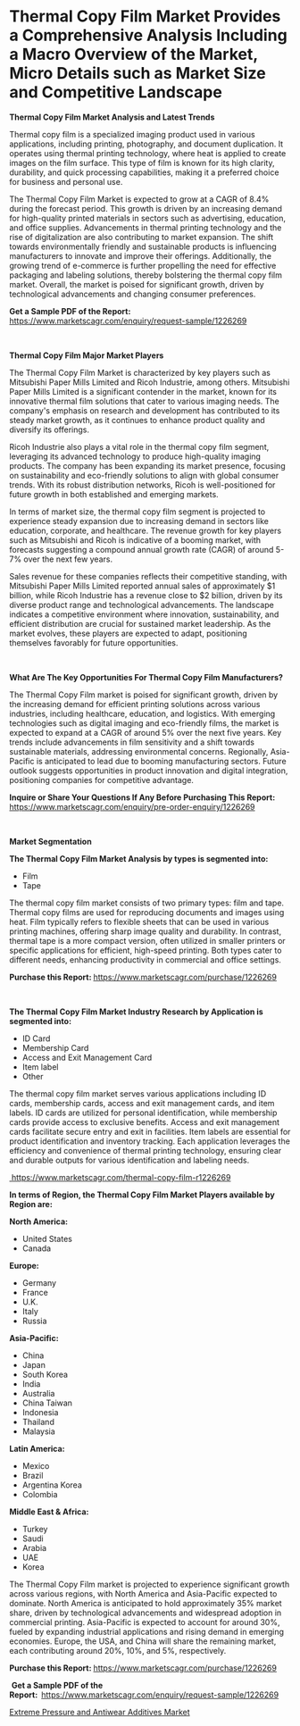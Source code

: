 <p><h1>Thermal Copy Film Market Provides a Comprehensive Analysis Including a Macro Overview of the Market, Micro Details such as Market Size and Competitive Landscape</h1></p><p><strong>Thermal Copy Film Market Analysis and Latest Trends</strong></p>
<p><p>Thermal copy film is a specialized imaging product used in various applications, including printing, photography, and document duplication. It operates using thermal printing technology, where heat is applied to create images on the film surface. This type of film is known for its high clarity, durability, and quick processing capabilities, making it a preferred choice for business and personal use.</p><p>The Thermal Copy Film Market is expected to grow at a CAGR of 8.4% during the forecast period. This growth is driven by an increasing demand for high-quality printed materials in sectors such as advertising, education, and office supplies. Advancements in thermal printing technology and the rise of digitalization are also contributing to market expansion. The shift towards environmentally friendly and sustainable products is influencing manufacturers to innovate and improve their offerings. Additionally, the growing trend of e-commerce is further propelling the need for effective packaging and labeling solutions, thereby bolstering the thermal copy film market. Overall, the market is poised for significant growth, driven by technological advancements and changing consumer preferences.</p></p>
<p><strong>Get a Sample PDF of the Report:&nbsp;</strong> <a href="https://www.marketscagr.com/enquiry/request-sample/1226269?utm_campaign=2113&utm_medium=2&utm_source=Github&utm_content=ia&utm_term=02022025&utm_id=thermal-copy-film">https://www.marketscagr.com/enquiry/request-sample/1226269</a></p>
<p>&nbsp;</p>
<p><strong>Thermal Copy Film Major Market Players</strong></p>
<p><p>The Thermal Copy Film Market is characterized by key players such as Mitsubishi Paper Mills Limited and Ricoh Industrie, among others. Mitsubishi Paper Mills Limited is a significant contender in the market, known for its innovative thermal film solutions that cater to various imaging needs. The company's emphasis on research and development has contributed to its steady market growth, as it continues to enhance product quality and diversify its offerings.</p><p>Ricoh Industrie also plays a vital role in the thermal copy film segment, leveraging its advanced technology to produce high-quality imaging products. The company has been expanding its market presence, focusing on sustainability and eco-friendly solutions to align with global consumer trends. With its robust distribution networks, Ricoh is well-positioned for future growth in both established and emerging markets.</p><p>In terms of market size, the thermal copy film segment is projected to experience steady expansion due to increasing demand in sectors like education, corporate, and healthcare. The revenue growth for key players such as Mitsubishi and Ricoh is indicative of a booming market, with forecasts suggesting a compound annual growth rate (CAGR) of around 5-7% over the next few years.</p><p>Sales revenue for these companies reflects their competitive standing, with Mitsubishi Paper Mills Limited reported annual sales of approximately $1 billion, while Ricoh Industrie has a revenue close to $2 billion, driven by its diverse product range and technological advancements. The landscape indicates a competitive environment where innovation, sustainability, and efficient distribution are crucial for sustained market leadership. As the market evolves, these players are expected to adapt, positioning themselves favorably for future opportunities.</p></p>
<p>&nbsp;</p>
<p><strong>What Are The Key Opportunities For Thermal Copy Film Manufacturers?</strong></p>
<p><p>The Thermal Copy Film market is poised for significant growth, driven by the increasing demand for efficient printing solutions across various industries, including healthcare, education, and logistics. With emerging technologies such as digital imaging and eco-friendly films, the market is expected to expand at a CAGR of around 5% over the next five years. Key trends include advancements in film sensitivity and a shift towards sustainable materials, addressing environmental concerns. Regionally, Asia-Pacific is anticipated to lead due to booming manufacturing sectors. Future outlook suggests opportunities in product innovation and digital integration, positioning companies for competitive advantage.</p></p>
<p><strong>Inquire or Share Your Questions If Any Before Purchasing This Report:</strong> <a href="https://www.marketscagr.com/enquiry/pre-order-enquiry/1226269?utm_campaign=2113&utm_medium=2&utm_source=Github&utm_content=ia&utm_term=02022025&utm_id=thermal-copy-film">https://www.marketscagr.com/enquiry/pre-order-enquiry/1226269</a></p>
<p>&nbsp;</p>
<p><strong>Market Segmentation</strong></p>
<p><strong>The Thermal Copy Film Market Analysis by types is segmented into:</strong></p>
<p><ul><li>Film</li><li>Tape</li></ul></p>
<p><p>The thermal copy film market consists of two primary types: film and tape. Thermal copy films are used for reproducing documents and images using heat. Film typically refers to flexible sheets that can be used in various printing machines, offering sharp image quality and durability. In contrast, thermal tape is a more compact version, often utilized in smaller printers or specific applications for efficient, high-speed printing. Both types cater to different needs, enhancing productivity in commercial and office settings.</p></p>
<p><strong>Purchase this Report:&nbsp;</strong><a href="https://www.marketscagr.com/purchase/1226269?utm_campaign=2113&utm_medium=2&utm_source=Github&utm_content=ia&utm_term=02022025&utm_id=thermal-copy-film">https://www.marketscagr.com/purchase/1226269</a></p>
<p>&nbsp;</p>
<p><strong>The Thermal Copy Film Market Industry Research by Application is segmented into:</strong></p>
<p><ul><li>ID Card</li><li>Membership Card</li><li>Access and Exit Management Card</li><li>Item label</li><li>Other</li></ul></p>
<p><p>The thermal copy film market serves various applications including ID cards, membership cards, access and exit management cards, and item labels. ID cards are utilized for personal identification, while membership cards provide access to exclusive benefits. Access and exit management cards facilitate secure entry and exit in facilities. Item labels are essential for product identification and inventory tracking. Each application leverages the efficiency and convenience of thermal printing technology, ensuring clear and durable outputs for various identification and labeling needs.</p></p>
<p><a href="https://www.marketscagr.com/thermal-copy-film-r1226269?utm_campaign=2113&utm_medium=2&utm_source=Github&utm_content=ia&utm_term=02022025&utm_id=thermal-copy-film">&nbsp;https://www.marketscagr.com/thermal-copy-film-r1226269</a></p>
<p><strong>In terms of Region, the Thermal Copy Film Market Players available by Region are:</strong></p>
<p>
    <p> <strong> North America: </strong>
        <ul>
            <li>United States</li>
            <li>Canada</li>
        </ul>
        </p> 
    <p> <strong> Europe: </strong>
        <ul>
            <li>Germany</li>
            <li>France</li>
            <li>U.K.</li>
            <li>Italy</li>
            <li>Russia</li>
        </ul>
        </p> 
    <p> <strong> Asia-Pacific: </strong>
        <ul>
            <li>China</li>
            <li>Japan</li>
            <li>South Korea</li>
            <li>India</li>
            <li>Australia</li>
            <li>China Taiwan</li>
            <li>Indonesia</li>
            <li>Thailand</li>
            <li>Malaysia</li>
        </ul>
        </p> 
    <p> <strong> Latin America: </strong>
        <ul>
            <li>Mexico</li>
            <li>Brazil</li>
            <li>Argentina Korea</li>
            <li>Colombia</li>
        </ul>
        </p> 
    <p> <strong> Middle East & Africa: </strong>
        <ul>
            <li>Turkey</li>
            <li>Saudi</li>
            <li>Arabia</li>
            <li>UAE</li>
            <li>Korea</li>
        </ul>
    </p>
    </p>
<p><p>The Thermal Copy Film market is projected to experience significant growth across various regions, with North America and Asia-Pacific expected to dominate. North America is anticipated to hold approximately 35% market share, driven by technological advancements and widespread adoption in commercial printing. Asia-Pacific is expected to account for around 30%, fueled by expanding industrial applications and rising demand in emerging economies. Europe, the USA, and China will share the remaining market, each contributing around 20%, 10%, and 5%, respectively.</p></p>
<p><strong>Purchase this Report: </strong><a href="https://www.marketscagr.com/purchase/1226269?utm_campaign=2113&utm_medium=2&utm_source=Github&utm_content=ia&utm_term=02022025&utm_id=thermal-copy-film">https://www.marketscagr.com/purchase/1226269</a></p>
<p>&nbsp;<strong>Get a Sample PDF of the Report:&nbsp;&nbsp;</strong><a href="https://www.marketscagr.com/enquiry/request-sample/1226269?utm_campaign=2113&utm_medium=2&utm_source=Github&utm_content=ia&utm_term=02022025&utm_id=thermal-copy-film">https://www.marketscagr.com/enquiry/request-sample/1226269</a></p>
<p><strong></strong></p>
<p><p><a href="https://github.com/tona7vba/Market-Research-Report-List-1/blob/main/extreme-pressure-and-antiwear-additives-market.md?utm_campaign=2113&utm_medium=2&utm_source=Github&utm_content=ia&utm_term=02022025&utm_id=thermal-copy-film">Extreme Pressure and Antiwear Additives Market</a></p></p>